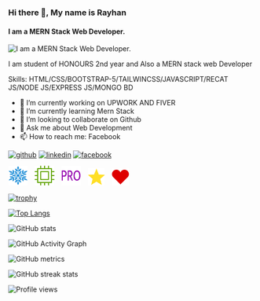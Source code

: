 ### Hi there 👋, My name is Rayhan
#### I am a MERN Stack Web Developer.
![I am a MERN Stack Web Developer.](https://scontent.fdac24-4.fna.fbcdn.net/v/t39.30808-6/400020657_3450979551898029_6051986715231658357_n.jpg?stp=dst-jpg_p526x296&_nc_cat=103&ccb=1-7&_nc_sid=5f2048&_nc_ohc=d4nZTArLyngAX8aTqet&_nc_ht=scontent.fdac24-4.fna&oh=00_AfC13GX-qqB6yNjM6RSzeiPEV120_TVO1Ce2G2Kn4o6U9Q&oe=654F220E)

I am student of HONOURS 2nd year and Also a MERN stack web Developer

Skills: HTML/CSS/BOOTSTRAP-5/TAILWINCSS/JAVASCRIPT/RECAT JS/NODE JS/EXPRESS JS/MONGO BD

- 🔭 I’m currently working on UPWORK AND FIVER 
- 🌱 I’m currently learning Mern Stack 
- 👯 I’m looking to collaborate on Github 
- 💬 Ask me about Web Development 
- 📫 How to reach me: Facebook 


[<img src='https://cdn.jsdelivr.net/npm/simple-icons@3.0.1/icons/github.svg' alt='github' height='40'>](https://github.com/https://github.com/MohammadRayhan190720)  [<img src='https://cdn.jsdelivr.net/npm/simple-icons@3.0.1/icons/linkedin.svg' alt='linkedin' height='40'>](https://www.linkedin.com/in/https://www.linkedin.com/in/md-rayhan-mia-927115220//)  [<img src='https://cdn.jsdelivr.net/npm/simple-icons@3.0.1/icons/facebook.svg' alt='facebook' height='40'>](https://www.facebook.com/https://www.facebook.com/rs.rayhan.18/)  

<a href='https://archiveprogram.github.com/'><img src='https://raw.githubusercontent.com/acervenky/animated-github-badges/master/assets/acbadge.gif' width='40' height='40'></a> <a href='https://docs.github.com/en/developers'><img src='https://raw.githubusercontent.com/acervenky/animated-github-badges/master/assets/devbadge.gif' width='40' height='40'></a> <a href='https://github.com/pricing'><img src='https://raw.githubusercontent.com/acervenky/animated-github-badges/master/assets/pro.gif' width='40' height='40'></a> <a href='https://stars.github.com/'><img src='https://raw.githubusercontent.com/acervenky/animated-github-badges/master/assets/starbadge.gif' width='35' height='35'></a> <a href='https://docs.github.com/en/github/supporting-the-open-source-community-with-github-sponsors'><img src='https://raw.githubusercontent.com/acervenky/animated-github-badges/master/assets/sponsorbadge.gif' width='35' height='35'></a> 

[![trophy](https://github-profile-trophy.vercel.app/?username=https://github.com/MohammadRayhan190720)](https://github.com/ryo-ma/github-profile-trophy)

[![Top Langs](https://github-readme-stats.vercel.app/api/top-langs/?username=https://github.com/MohammadRayhan190720)](https://github.com/anuraghazra/github-readme-stats)

![GitHub stats](https://github-readme-stats.vercel.app/api?username=https://github.com/MohammadRayhan190720&show_icons=true&count_private=true)  

![GitHub Activity Graph](https://activity-graph.herokuapp.com/graph?username=https://github.com/MohammadRayhan190720)  

![GitHub metrics](https://metrics.lecoq.io/https://github.com/MohammadRayhan190720)  

![GitHub streak stats](https://streak-stats.demolab.com/?user=https://github.com/MohammadRayhan190720)  

![Profile views](https://gpvc.arturio.dev/https://github.com/MohammadRayhan190720)  
